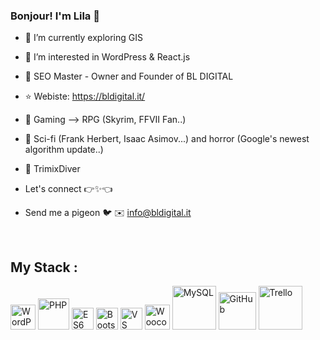 ### Bonjour! I'm Lila 🖖

- 🔭 I’m currently exploring GIS
- 👀 I’m interested in WordPress & React.js
- 🚀 SEO Master - Owner and Founder of BL DIGITAL
- ⭐ Webiste: https://bldigital.it/
- 💞️ Gaming --> RPG (Skyrim, FFVII Fan..)
- 📖 Sci-fi (Frank Herbert, Isaac Asimov...) and horror (Google's newest algorithm update..)
- 🤿 TrimixDiver

- Let's connect 👉✨👈
- Send me a pigeon 🐦 ✉️ info@bldigital.it

<br>

## My Stack : 
<img src="https://cdn.jsdelivr.net/gh/devicons/devicon/icons/wordpress/wordpress-plain.svg" width="40" title="WordPress">  <img src="https://cdn.jsdelivr.net/gh/devicons/devicon/icons/php/php-plain.svg" width="50" title="PHP"> <img src="https://cdn.jsdelivr.net/gh/devicons/devicon/icons/javascript/javascript-plain.svg" width="35" title="ES6 Javascript"> <img src="https://cdn.jsdelivr.net/gh/devicons/devicon/icons/bootstrap/bootstrap-original.svg" width="35" title="Bootstrap.css"> <img src="https://cdn.jsdelivr.net/gh/devicons/devicon/icons/vscode/vscode-original.svg" width="35" title="VS Code"> <img src="https://cdn.jsdelivr.net/gh/devicons/devicon/icons/woocommerce/woocommerce-plain-wordmark.svg" width="40" title="Woocommerce"> <img 
src="https://cdn.jsdelivr.net/gh/devicons/devicon/icons/mysql/mysql-original-wordmark.svg" width="70" title="MySQL">
<img src="https://cdn.jsdelivr.net/gh/devicons/devicon/icons/git/git-plain-wordmark.svg" width="60" title="GitHub">  <img src="https://cdn.jsdelivr.net/gh/devicons/devicon/icons/trello/trello-plain-wordmark.svg" width="70" title="Trello" >

<br>
